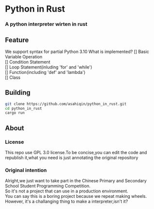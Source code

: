 # Python in Rust
### A python interpreter wirten in rust

## Feature

We support syntax for partial Python 3.10
What is implemented?
[] Basic Variable Operation  
[] Condition Statement  
[] Loop Statement(inluding 'for' and 'while')  
[] Function(including 'def' and 'lambda')  
[] Class  


## Building
```bash
git clone https://github.com/asahiqin/python_in_rust.git
cd python_in_rust
cargo run
```

## About

### License
This repo use GPL 3.0 license.To be concise,you can edit the code and republish it,what you need is just annotating the original repository

### Original intention
Alright,we just want to take part in the Chinese Primary and Secondary School Student Programming Competition.  
So it's not a project that can use in a production environment.  
You can say this is a boring project because we repeat making wheels.  
However, it's a challanging thing to make a interpreter,isn't it?